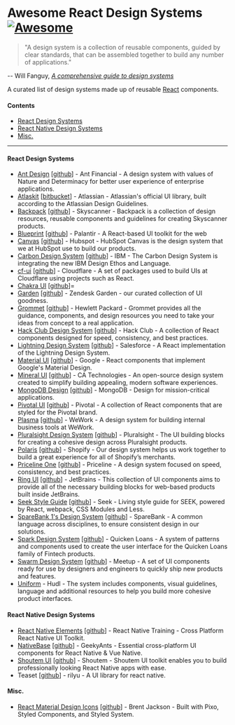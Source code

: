 # Awesome React Design Systems [![Awesome](https://awesome.re/badge-flat.svg)](https://awesome.re)

> "A design system is a collection of reusable components, guided by clear
> standards, that can be assembled together to build any number of
> applications."

-- Will Fanguy, [_A comprehensive guide to design
systems_](https://www.invisionapp.com/inside-design/guide-to-design-systems/)

A curated list of design systems made up of reusable
[React](https://reactjs.org/) components.

#### Contents

- [React Design Systems](#react-design-systems)
- [React Native Design Systems](#react-native-design-systems)
- [Misc.](#misc)

<hr />

#### React Design Systems

- [Ant Design](https://ant.design/) [[github](https://github.com/ant-design/ant-design/)] - Ant Financial - A design system with values of Nature and Determinacy for better user experience of enterprise applications.
- [Atlaskit](http://atlaskit.atlassian.com/) [[bitbucket](https://bitbucket.org/atlassian/atlaskit-mk-2)] - Atlassian - Atlassian's official UI library, built according to the Atlassian Design Guidelines.
- [Backpack](https://backpack.github.io/) [[github](https://github.com/Skyscanner/backpack)] - Skyscanner - Backpack is a collection of design resources, reusable components and guidelines for creating Skyscanner products.
- [Blueprint](http://blueprintjs.com/) [[github](https://github.com/palantir/blueprint)] - Palantir - A React-based UI toolkit for the web
- [Canvas](https://canvas.hubspot.com/) [[github](https://github.com/HubSpot/canvas)] - Hubspot - HubSpot Canvas is the design system that we at HubSpot use to build our products.
- [Carbon Design System](http://carbondesignsystem.com/) [[github](https://github.com/carbon-design-system/carbon-components)] - IBM - The Carbon Design System is integrating the new IBM Design Ethos and Language.
- [cf-ui](https://cloudflare.github.io/cf-ui/) [[github](https://github.com/cloudflare/cf-ui)] - Cloudflare - A set of packages used to build UIs at Cloudflare using projects such as React.
- [Chakra UI](https://chakra-ui.com/) [[github](https://github.com/chakra-ui/chakra-ui)]= 
- [Garden](https://garden.zendesk.com/react-components/) [[github](https://github.com/zendeskgarden/react-components)] - Zendesk Garden - our curated collection of UI goodness.
- [Grommet](http://grommet.io/) [[github](https://github.com/grommet/grommet)] - Hewlett Packard - Grommet provides all the guidance, components, and design resources you need to take your ideas from concept to a real application.
- [Hack Club Design System](https://design.hackclub.com) [[github](https://github.com/hackclub/design-system)] - Hack Club - A collection of React components designed for speed, consistency, and best practices.
- [Lightning Design System](https://react.lightningdesignsystem.com/) [[github](https://github.com/salesforce/design-system-react)] - Salesforce - A React implementation of the Lightning Design System.
- [Material UI](https://www.material-ui.com/#/) [[github](https://github.com/mui-org/material-ui)] - Google - React components that implement Google's Material Design.
- [Mineral UI](https://mineral-ui.com/) [[github](https://github.com/mineral-ui/mineral-ui)] - CA Technologies - An open-source design system created to simplify building appealing, modern software experiences.
- [MongoDB Design](http://mongodb.design/#/) [[github](https://github.com/mongodb/design)] - MongoDB - Design for mission-critical applications.
- [Pivotal UI](https://styleguide.pivotal.io/) [[github](https://github.com/pivotal-cf/pivotal-ui)] - Pivotal - A collection of React components that are styled for the Pivotal brand.
- [Plasma](http://plasma.guide/) [[github](https://github.com/wework/plasma)] - WeWork - A design system for building internal business tools at WeWork.
- [Pluralsight Design System](https://design-system.pluralsight.com/) [[github](https://github.com/pluralsight/design-system)] - Pluralsight - The UI building blocks for creating a cohesive design across Pluralsight products.
- [Polaris](https://polaris.shopify.com/) [[github](https://github.com/Shopify/polaris)] - Shopify - Our design system helps us work together to build a great experience for all of Shopify’s merchants.
- [Priceline One](https://pricelinelabs.github.io/design-system/) [[github](https://github.com/pricelinelabs/design-system)] - Priceline - A design system focused on speed, consistency, and best practices.
- [Ring UI](http://www.jetbrains.org/ring-ui/index.html) [[github](https://github.com/JetBrains/ring-ui)] - JetBrains - This collection of UI components aims to provide all of the necessary building
blocks for web-based products built inside JetBrains.
- [Seek Style Guide](https://seek-oss.github.io/seek-style-guide/) [[github](https://github.com/seek-oss/seek-style-guide)] - Seek - Living style guide for SEEK, powered by React, webpack, CSS Modules and Less.
- [SpareBank 1's Design System](https://design.sparebank1.no/) [[github](https://github.com/SpareBank1/designsystem)] - SpareBank - A common language across disciplines, to ensure consistent design in our solutions.
- [Spark Design System](https://sparkdesignsystem.com/) [[github](https://github.com/sparkdesignsystem/spark-design-system)] - Quicken Loans - A system of patterns and components used to create the user interface for the Quicken Loans family of Fintech products.
- [Swarm Design System](https://meetup.github.io/swarm-design-system/) [[github](https://github.com/meetup/swarm-design-system)] - Meetup - A set of UI components ready for use by designers and engineers to quickly ship new products and features.
- [Uniform](http://uniform.hudl.com/) - Hudl - The system includes
  components, visual guidelines, language and additional resources to help
  you build more cohesive product interfaces.

#### React Native Design Systems

- [React Native Elements](https://react-native-training.github.io/react-native-elements/) [[github](https://github.com/react-native-training/react-native-elements)] - React Native Training - Cross Platform React Native UI Toolkit.
- [NativeBase](https://nativebase.io/) [[github](https://github.com/GeekyAnts/NativeBase)] - GeekyAnts - Essential cross-platform UI components for React Native & Vue Native.
- [Shoutem UI](https://shoutem.github.io/docs/ui-toolkit/introduction) [[github](https://github.com/shoutem/ui)] - Shoutem - Shoutem UI toolkit enables you to build professionally looking React Native apps with ease.
- Teaset [[github](https://github.com/rilyu/teaset)] - rilyu - A UI library
  for react native.

#### Misc.

- [React Material Design Icons](https://jxnblk.com/rmdi/) [[github](https://github.com/jxnblk/rmdi)] - Brent Jackson - Built with Pixo, Styled Components, and Styled System.
